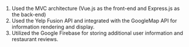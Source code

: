 1. Used the MVC architecture (Vue.js as the front-end and Express.js as the back-end)
2. Used the Yelp Fusion API and integrated with the GoogleMap API for information rendering and display. 
3. Utilized the Google Firebase for storing additional user information and restaurant reviews.